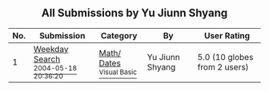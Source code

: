 ﻿<div align="center">

## All Submissions by Yu Jiunn Shyang

</div>

No.  | Submission | Category | By   | User Rating
---- | ---------- | -------- | ---- | -----------
1 | [Weekday Search<br /><sup>2004-05-18 20:36:20</sup>](https://github.com/Planet-Source-Code/yu-jiunn-shyang-weekday-search__1-53878) | [Math/ Dates<br /><sup>Visual Basic</sup>](../ByCategory/math-dates__1-37.md) | Yu Jiunn Shyang | 5.0 (10 globes from 2 users)

